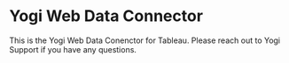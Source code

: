# Yogi Web Data Connector

This is the Yogi Web Data Conenctor for Tableau. Please reach out to Yogi Support if you have any questions.

